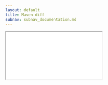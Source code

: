 ```yaml
---
layout: default
title: Maven diff
subnav: subnav_documentation.md
---
```


<iframe class="maven" src="generated/diff-mojo.html"></iframe>